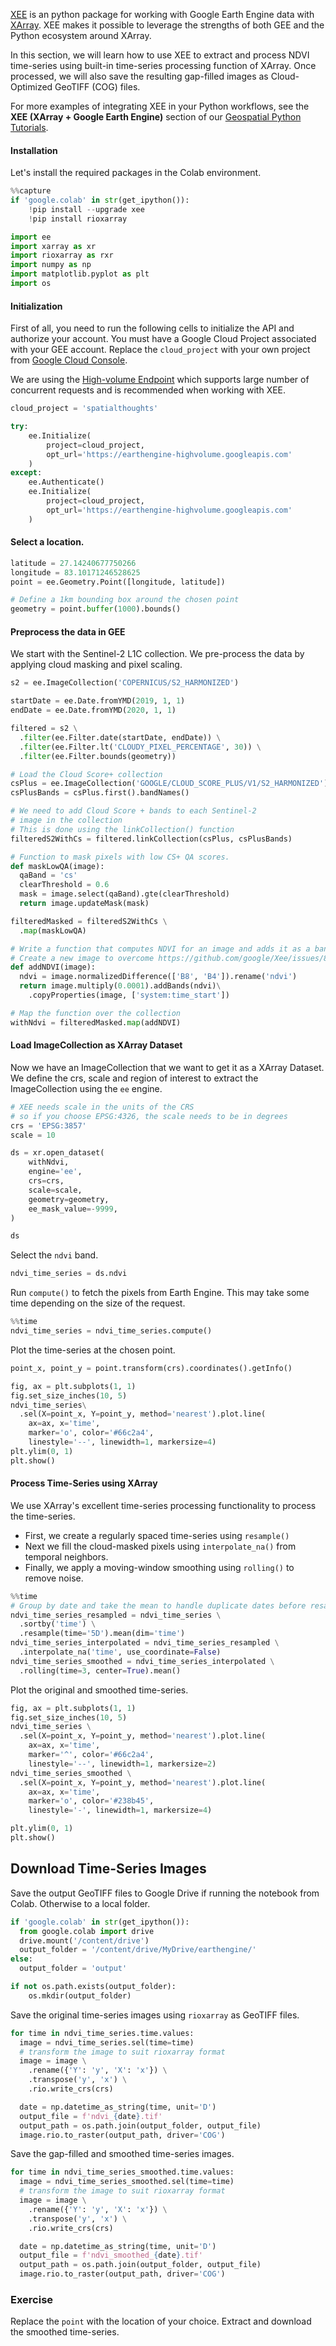 [XEE](https://github.com/google/Xee) is an python package for working with Google Earth Engine data with [XArray](https://docs.xarray.dev/en/stable/). XEE makes it possible to leverage the strengths of both GEE and the Python ecosystem around XArray.

In this section, we will learn how to use XEE to extract and process NDVI time-series using built-in time-series processing function of XArray. Once processed, we will also save the resulting gap-filled images as Cloud-Optimized GeoTIFF (COG) files.

For more examples of integrating XEE in your Python workflows, see the **XEE (XArray + Google Earth Engine)** section of our [Geospatial Python Tutorials](https://www.geopythontutorials.com/).

#### Installation

Let's install the required packages in the Colab environment.


```python
%%capture
if 'google.colab' in str(get_ipython()):
    !pip install --upgrade xee
    !pip install rioxarray
```


```python
import ee
import xarray as xr
import rioxarray as rxr
import numpy as np
import matplotlib.pyplot as plt
import os
```

#### Initialization

First of all, you need to run the following cells to initialize the API and authorize your account. You must have a Google Cloud Project associated with your GEE account. Replace the `cloud_project` with your own project from [Google Cloud Console](https://console.cloud.google.com/).

We are using the [High-volume Endpoint](https://developers.google.com/earth-engine/cloud/highvolume) which supports large number of concurrent requests and is recommended when working with XEE.


```python
cloud_project = 'spatialthoughts'

try:
    ee.Initialize(
        project=cloud_project,
        opt_url='https://earthengine-highvolume.googleapis.com'
    )
except:
    ee.Authenticate()
    ee.Initialize(
        project=cloud_project,
        opt_url='https://earthengine-highvolume.googleapis.com'
    )
```

#### Select a location.


```python
latitude = 27.14240677750266
longitude = 83.10171246528625
point = ee.Geometry.Point([longitude, latitude])
```


```python
# Define a 1km bounding box around the chosen point
geometry = point.buffer(1000).bounds()
```

#### Preprocess the data in GEE

We start with the Sentinel-2 L1C collection. We pre-process the data by applying cloud masking and pixel scaling.


```python
s2 = ee.ImageCollection('COPERNICUS/S2_HARMONIZED')

startDate = ee.Date.fromYMD(2019, 1, 1)
endDate = ee.Date.fromYMD(2020, 1, 1)

filtered = s2 \
  .filter(ee.Filter.date(startDate, endDate)) \
  .filter(ee.Filter.lt('CLOUDY_PIXEL_PERCENTAGE', 30)) \
  .filter(ee.Filter.bounds(geometry))

# Load the Cloud Score+ collection
csPlus = ee.ImageCollection('GOOGLE/CLOUD_SCORE_PLUS/V1/S2_HARMONIZED')
csPlusBands = csPlus.first().bandNames()

# We need to add Cloud Score + bands to each Sentinel-2
# image in the collection
# This is done using the linkCollection() function
filteredS2WithCs = filtered.linkCollection(csPlus, csPlusBands)

# Function to mask pixels with low CS+ QA scores.
def maskLowQA(image):
  qaBand = 'cs'
  clearThreshold = 0.6
  mask = image.select(qaBand).gte(clearThreshold)
  return image.updateMask(mask)

filteredMasked = filteredS2WithCs \
  .map(maskLowQA)

# Write a function that computes NDVI for an image and adds it as a band
# Create a new image to overcome https://github.com/google/Xee/issues/88
def addNDVI(image):
  ndvi = image.normalizedDifference(['B8', 'B4']).rename('ndvi')
  return image.multiply(0.0001).addBands(ndvi)\
    .copyProperties(image, ['system:time_start'])

# Map the function over the collection
withNdvi = filteredMasked.map(addNDVI)

```

#### Load ImageCollection as XArray Dataset

Now we have an ImageCollection that we want to get it as a XArray Dataset. We define the crs, scale and region of interest to extract the ImageCollection using the `ee` engine.


```python
# XEE needs scale in the units of the CRS
# so if you choose EPSG:4326, the scale needs to be in degrees
crs = 'EPSG:3857'
scale = 10
```


```python
ds = xr.open_dataset(
    withNdvi,
    engine='ee',
    crs=crs,
    scale=scale,
    geometry=geometry,
    ee_mask_value=-9999,
)

ds
```

Select the `ndvi` band.


```python
ndvi_time_series = ds.ndvi
```

Run `compute()` to fetch the pixels from Earth Engine. This may take some time depending on the size of the request.


```python
%%time
ndvi_time_series = ndvi_time_series.compute()
```

Plot the time-series at the chosen point.


```python
point_x, point_y = point.transform(crs).coordinates().getInfo()
```


```python
fig, ax = plt.subplots(1, 1)
fig.set_size_inches(10, 5)
ndvi_time_series\
  .sel(X=point_x, Y=point_y, method='nearest').plot.line(
    ax=ax, x='time',
    marker='o', color='#66c2a4',
    linestyle='--', linewidth=1, markersize=4)
plt.ylim(0, 1)
plt.show()
```

#### Process Time-Series using XArray

We use XArray's excellent time-series processing functionality to process the time-series.

* First, we create a regularly spaced time-series using `resample()`
* Next we fill the cloud-masked pixels using `interpolate_na()` from temporal neighbors.
* Finally, we apply a moving-window smoothing using `rolling()` to remove noise.


```python
%%time
# Group by date and take the mean to handle duplicate dates before resampling
ndvi_time_series_resampled = ndvi_time_series \
  .sortby('time') \
  .resample(time='5D').mean(dim='time')
ndvi_time_series_interpolated = ndvi_time_series_resampled \
  .interpolate_na('time', use_coordinate=False)
ndvi_time_series_smoothed = ndvi_time_series_interpolated \
  .rolling(time=3, center=True).mean()
```

Plot the original and smoothed time-series.


```python
fig, ax = plt.subplots(1, 1)
fig.set_size_inches(10, 5)
ndvi_time_series \
  .sel(X=point_x, Y=point_y, method='nearest').plot.line(
    ax=ax, x='time',
    marker='^', color='#66c2a4',
    linestyle='--', linewidth=1, markersize=2)
ndvi_time_series_smoothed \
  .sel(X=point_x, Y=point_y, method='nearest').plot.line(
    ax=ax, x='time',
    marker='o', color='#238b45',
    linestyle='-', linewidth=1, markersize=4)

plt.ylim(0, 1)
plt.show()
```

## Download Time-Series Images

Save the output GeoTIFF files to Google Drive if running the notebook from Colab. Otherwise to a local folder.


```python
if 'google.colab' in str(get_ipython()):
  from google.colab import drive
  drive.mount('/content/drive')
  output_folder = '/content/drive/MyDrive/earthengine/'
else:
  output_folder = 'output'
```


```python
if not os.path.exists(output_folder):
    os.mkdir(output_folder)
```

Save the original time-series images using `rioxarray` as GeoTIFF files.


```python
for time in ndvi_time_series.time.values:
  image = ndvi_time_series.sel(time=time)
  # transform the image to suit rioxarray format
  image = image \
    .rename({'Y': 'y', 'X': 'x'}) \
    .transpose('y', 'x') \
    .rio.write_crs(crs)

  date = np.datetime_as_string(time, unit='D')
  output_file = f'ndvi_{date}.tif'
  output_path = os.path.join(output_folder, output_file)
  image.rio.to_raster(output_path, driver='COG')
```

Save the gap-filled and smoothed time-series images.


```python
for time in ndvi_time_series_smoothed.time.values:
  image = ndvi_time_series_smoothed.sel(time=time)
  # transform the image to suit rioxarray format
  image = image \
    .rename({'Y': 'y', 'X': 'x'}) \
    .transpose('y', 'x') \
    .rio.write_crs(crs)

  date = np.datetime_as_string(time, unit='D')
  output_file = f'ndvi_smoothed_{date}.tif'
  output_path = os.path.join(output_folder, output_file)
  image.rio.to_raster(output_path, driver='COG')

```

### Exercise

Replace the `point` with the location of your choice. Extract and download the smoothed time-series.
